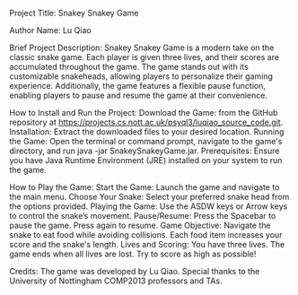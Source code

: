 Project Title:
Snakey Snakey Game

Author Name:
Lu Qiao

Brief Project Description:
Snakey Snakey Game is a modern take on the classic snake game. Each player is given three lives, and their scores are accumulated throughout the game. The game stands out with its customizable snakeheads, allowing players to personalize their gaming experience. Additionally, the game features a flexible pause function, enabling players to pause and resume the game at their convenience.

How to Install and Run the Project:
Download the Game: from the GitHub repository at https://projects.cs.nott.ac.uk/psyql3/luqiao_source_code.git.
Installation: Extract the downloaded files to your desired location.
Running the Game: Open the terminal or command prompt, navigate to the game's directory, and run java -jar SnakeySnakeyGame.jar.
Prerequisites: Ensure you have Java Runtime Environment (JRE) installed on your system to run the game.

How to Play the Game:
Start the Game: Launch the game and navigate to the main menu.
Choose Your Snake: Select your preferred snake head from the options provided.
Playing the Game: Use the ASDW keys or Arrow keys to control the snake’s movement.
Pause/Resume: Press the Spacebar to pause the game. Press again to resume.
Game Objective: Navigate the snake to eat food while avoiding collisions. Each food item increases your score and the snake's length.
Lives and Scoring: You have three lives. The game ends when all lives are lost. Try to score as high as possible!

Credits:
The game was developed by Lu Qiao.
Special thanks to the University of Nottingham COMP2013 professors and TAs.
